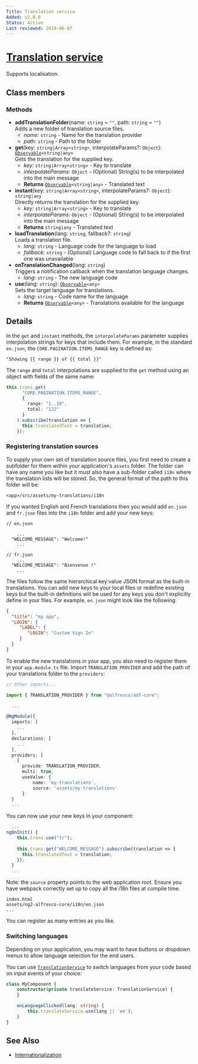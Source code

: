 ```yaml
---
Title: Translation service
Added: v2.0.0
Status: Active
Last reviewed: 2018-06-07
---
```


# [Translation service](../../lib/core/services/translation.service.ts "Defined in translation.service.ts")

Supports localisation.

## Class members

### Methods

-   **addTranslationFolder**(name: `string` = `""`, path: `string` = `""`)<br/>
    Adds a new folder of translation source files.
    -   _name:_ `string`  - Name for the translation provider
    -   _path:_ `string`  - Path to the folder
-   **get**(key: `string|Array<string>`, interpolateParams?: `Object`): [`Observable`](http://reactivex.io/documentation/observable.html)`<string|any>`<br/>
    Gets the translation for the supplied key.
    -   _key:_ `string|Array<string>`  - Key to translate
    -   _interpolateParams:_ `Object`  - (Optional) String(s) to be interpolated into the main message
    -   **Returns** [`Observable`](http://reactivex.io/documentation/observable.html)`<string|any>` - Translated text
-   **instant**(key: `string|Array<string>`, interpolateParams?: `Object`): `string|any`<br/>
    Directly returns the translation for the supplied key.
    -   _key:_ `string|Array<string>`  - Key to translate
    -   _interpolateParams:_ `Object`  - (Optional) String(s) to be interpolated into the main message
    -   **Returns** `string|any` - Translated text
-   **loadTranslation**(lang: `string`, fallback?: `string`)<br/>
    Loads a translation file.
    -   _lang:_ `string`  - Language code for the language to load
    -   _fallback:_ `string`  - (Optional) Language code to fall back to if the first one was unavailable
-   **onTranslationChanged**(lang: `string`)<br/>
    Triggers a notification callback when the translation language changes.
    -   _lang:_ `string`  - The new language code
-   **use**(lang: `string`): [`Observable`](http://reactivex.io/documentation/observable.html)`<any>`<br/>
    Sets the target language for translations.
    -   _lang:_ `string`  - Code name for the language
    -   **Returns** [`Observable`](http://reactivex.io/documentation/observable.html)`<any>` - Translations available for the language

## Details

In the `get` and `instant` methods, the `interpolateParams` parameter supplies
interpolation strings for keys that include them. For example, in the standard
`en.json`, the `CORE.PAGINATION.ITEMS_RANGE` key is defined as:

<!-- {% raw %} -->

    "Showing {{ range }} of {{ total }}"

<!-- {% endraw %} -->

The `range` and `total` interpolations are supplied to the `get` method using
an object with fields of the same name:

```ts
this.trans.get(
      "CORE.PAGINATION.ITEMS_RANGE",
      {
        range: "1..10",
        total: "122"
      }
    ).subscribe(translation => {
      this.translatedText = translation;
    });
```

### Registering translation sources

To supply your own set of translation source files, you
first need to create a subfolder for them within your application's
`assets` folder. The folder can have any name you like but it must also have
a sub-folder called `i18n` where the translation lists will be stored. So, the
general format of the path to this folder will be:

`<app>/src/assets/my-translations/i18n`

If you wanted English and French translations then you would add
`en.json` and `fr.json` files into the `i18n` folder and add your new keys:

    // en.json

        ...
      "WELCOME_MESSAGE": "Welcome!"
        ...

    // fr.json
        ...
      "WELCOME_MESSAGE": "Bienvenue !"
        ...

The files follow the same hierarchical key:value JSON format as the built-in translations.
You can add new keys to your local files or redefine existing keys but the built-in definitions
will be used for any keys you don't explicitly define in your files. For example, `en.json` might
look like the following:

```json
{
  "title": "my app",
  "LOGIN": {
     "LABEL": {
        "LOGIN": "Custom Sign In"
     }
  }
}
```

To enable the new translations in your app, you also need to register them in your
`app.module.ts` file. Import `TRANSLATION_PROVIDER` and add the path of your
translations folder to the `providers`:

```ts
// Other imports...

import { TRANSLATION_PROVIDER } from "@alfresco/adf-core";

  ...

@NgModule({
  imports: [
    ...
  ],
  declarations: [
    ...
  ],
  providers: [
    {
      provide: TRANSLATION_PROVIDER,
      multi: true,
      useValue: {
          name: 'my-translations',
          source: 'assets/my-translations'
      }
  }
  ...
```

You can now use your new keys in your component:

```ts
  ...
ngOnInit() {
    this.trans.use("fr");
    
    this.trans.get("WELCOME_MESSAGE").subscribe(translation => {
      this.translatedText = translation;
    });
  }
  ...
```

Note: the `source` property points to the web application root. Ensure you have
webpack correctly set up to copy all the i18n files at compile time.

```text
index.html
assets/ng2-alfresco-core/i18n/en.json
...
```

You can register as many entries as you like.

### Switching languages

Depending on your application, you may want to have buttons or dropdown menus to allow language selection for the end users.

You can use [`TranslationService`](../core/translation.service.md) to switch languages from your code based on input events of your choice:

```ts
class MyComponent {
    constructor(private translateService: TranslationService) {
    }

    onLanguageClicked(lang: string) {
        this.translateService.use(lang || 'en');
    }
}
```

## See Also

-   [Internationalization](../user-guide/internationalization.md)
